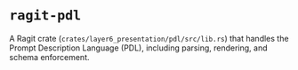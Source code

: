 # `ragit-pdl`

A Ragit crate (`crates/layer6_presentation/pdl/src/lib.rs`) that handles the Prompt Description Language (PDL), including parsing, rendering, and schema enforcement.
